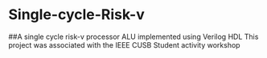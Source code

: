 # Single-cycle-Risk-v
##A single cycle risk-v processor ALU implemented using Verilog HDL
This project was associated with the IEEE CUSB Student activity workshop
